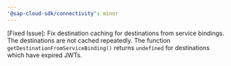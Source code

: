 ```yaml
---
'@sap-cloud-sdk/connectivity': minor
---
```


[Fixed Issue]: Fix destination caching for destinations from service bindings. The destinations are not cached repeatedly. The function `getDestinationFromServiceBinding()` returns `undefined` for destinations which have expired JWTs.

